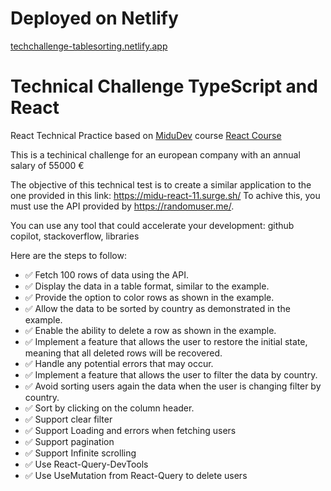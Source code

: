 # Deployed on Netlify
[techchallenge-tablesorting.netlify.app](https://techchallenge-tablesorting.netlify.app/)

# Technical Challenge TypeScript and React
React Technical Practice based on [MiduDev](https://midu.dev) course
[React Course](https://www.youtube.com/playlist?list=PLUofhDIg_38q4D0xNWp7FEHOTcZhjWJ29)

This is a techinical challenge for an european company with an annual salary of 55000 €

The objective of this technical test is to create a similar application to the one provided in this link: https://midu-react-11.surge.sh/
To achive this, you must use the API provided by https://randomuser.me/.

You can use any tool that could accelerate your development: github copilot, stackoverflow, libraries

Here are the steps to follow:

- ✅ Fetch 100 rows of data using the API.
- ✅ Display the data in a table format, similar to the example.
- ✅ Provide the option to color rows as shown in the example.
- ✅ Allow the data to be sorted by country as demonstrated in the example.
- ✅ Enable the ability to delete a row as shown in the example.
- ✅ Implement a feature that allows the user to restore the initial state, meaning that all deleted rows will be recovered.
- ✅ Handle any potential errors that may occur.
- ✅ Implement a feature that allows the user to filter the data by country.
- ✅ Avoid sorting users again the data when the user is changing filter by country.
- ✅ Sort by clicking on the column header.
- ✅ Support clear filter
- ✅ Support Loading and errors when fetching users
- ✅ Support pagination
- ✅ Support Infinite scrolling
- ✅ Use React-Query-DevTools
- ✅ Use UseMutation from React-Query to delete users
  
